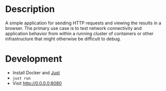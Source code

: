 # Description

A simple application for sending HTTP requests and viewing the results in a browser.  The primary use case is to test network connectivity and application behavior from within a running cluster of containers or other infrastructure that might otherwise be difficult to debug.

# Development

* Install Docker and [Just](https://github.com/casey/just)
* `just run`
* Visit http://0.0.0.0:8080
